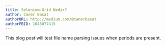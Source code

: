 ```yaml
---
title: Selenium-Grid Nedir?
author: Caner Basat
authorURL: http://medium.com/@canerbasat
authorFBID: 1045077415
---
```


This blog post will test file name parsing issues when periods are present.
